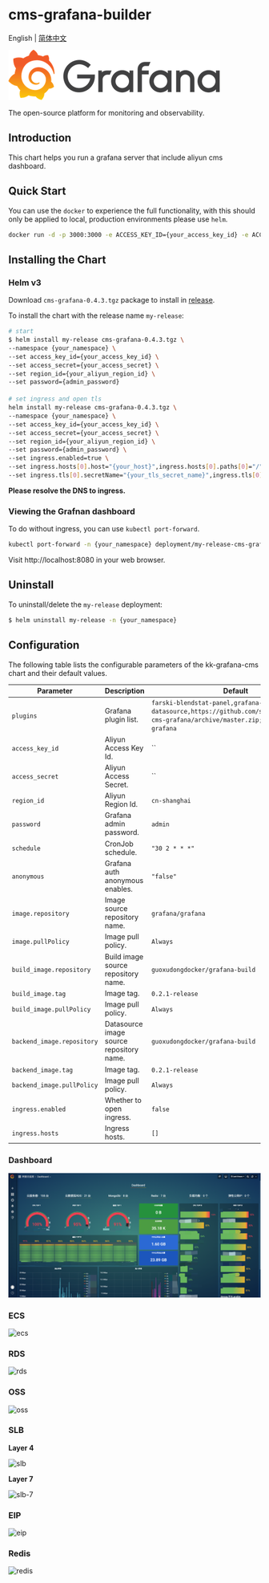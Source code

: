 # cms-grafana-builder

English | [简体中文](README_CN.md)

![grafana](https://raw.githubusercontent.com/grafana/grafana/master/docs/logo-horizontal.png)

The open-source platform for monitoring and observability.

## Introduction

This chart helps you run a grafana server that include aliyun cms dashboard.

## Quick Start

You can use the `docker` to experience the full functionality, with this should only be applied to local, production environments please use `helm`.

```bash
docker run -d -p 3000:3000 -e ACCESS_KEY_ID={your_access_key_id} -e ACCESS_SECRET={your_access_secret}  guoxudongdocker/grafana-cms-run:0.4.3
```

## Installing the Chart

### Helm v3

Download `cms-grafana-0.4.3.tgz` package to install in [release](https://github.com/sunny0826/cms-grafana-builder/releases).

To install the chart with the release name `my-release`:

```bash
# start
$ helm install my-release cms-grafana-0.4.3.tgz \
--namespace {your_namespace} \
--set access_key_id={your_access_key_id} \
--set access_secret={your_access_secret} \
--set region_id={your_aliyun_region_id} \
--set password={admin_password}

# set ingress and open tls
helm install my-release cms-grafana-0.4.3.tgz \
--namespace {your_namespace} \
--set access_key_id={your_access_key_id} \
--set access_secret={your_access_secret} \
--set region_id={your_aliyun_region_id} \
--set password={admin_password} \
--set ingress.enabled=true \
--set ingress.hosts[0].host="{your_host}",ingress.hosts[0].paths[0]="/" \
--set ingress.tls[0].secretName="{your_tls_secret_name}",ingress.tls[0].hosts[0]="{your_tls_host}"
```
__Please resolve the DNS to ingress.__

### Viewing the Grafnan dashboard

To do without ingress, you can use `kubectl port-forward`.

```bash
kubectl port-forward -n {your_namespace} deployment/my-release-cms-grafana 8080:8080 &
```

Visit http://localhost:8080 in your web browser.

## Uninstall

To uninstall/delete the `my-release` deployment:

```bash
$ helm uninstall my-release -n {your_namespace}
```

## Configuration

The following table lists the configurable parameters of the kk-grafana-cms chart and their default values.

Parameter                 	 	| Description                        				| Default
------------------------------- | ------------------------------------------------- | ----------------------------------------------------------
`plugins`           	        | Grafana plugin list.         	            		| `farski-blendstat-panel,grafana-simple-json-datasource,https://github.com/sunny0826/aliyun-cms-grafana/archive/master.zip;aliyun-cms-grafana`
`access_key_id`                	| Aliyun Access Key Id.                  			| ``
`access_secret`                	| Aliyun Access Secret.                  			| ``
`region_id`                    	| Aliyun Region Id.                        			| `cn-shanghai`
`password`                    	| Grafana admin password.                  			| `admin`
`schedule`                    	| CronJob schedule.                     			| `"30 2 * * *"`
`anonymous`                    	| Grafana auth anonymous enables.             		| `"false"`
`image.repository`           	| Image source repository name.         			| `grafana/grafana`
`image.pullPolicy`         		| Image pull policy.                  				| `Always`
`build_image.repository`        | Build image source repository name.         	    | `guoxudongdocker/grafana-build`
`build_image.tag`              	| Image tag.                    		  	    	| `0.2.1-release`
`build_image.pullPolicy`       	| Image pull policy.                 				| `Always`
`backend_image.repository`      | Datasource image source repository name.          | `guoxudongdocker/grafana-build`
`backend_image.tag`             | Image tag.                        		    	| `0.2.1-release`
`backend_image.pullPolicy`      | Image pull policy.                         		| `Always`
`ingress.enabled`         		| Whether to open ingress.             				| `false`
`ingress.hosts`          		| Ingress hosts.                       				| `[]`

### Dashboard

![Dashboard](docs/image/dashboard.png)

### ECS
![ecs](docs/image/ecs.png)

### RDS
![rds](docs/image/rds.png)

### OSS
![oss](docs/image/oss.png)

### SLB

**Layer 4**

![slb](docs/image/slb.png)

**Layer 7**

![slb-7](docs/image/slb-7.png)

### EIP
![eip](docs/image/eip.png)

### Redis
![redis](docs/image/redis.png)

